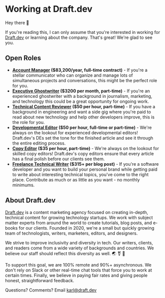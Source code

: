 # Working at Draft.dev

Hey there 👋

If you're reading this, I can only assume that you're interested in working for [Draft.dev](http://draft.dev/) or learning about the company. That's great! We're glad to see you.

## Open Roles
- **[Account Manager](/account-manager.md) ($83,200/year, full-time contract)** - If you're a stellar communicator who can organize and manage lots of simultaneous projects and conversations, this might be the perfect role for you.
- **[Executive Ghostwriter](https://github.com/draftdev/jobs/blob/main/ghostwriter.md) ($3200 per month, part-time)** - If you're an experienced ghostwriter with a background in journalism, marketing, and technology this could be a great opportunity for ongoing work.
- **[Technical Content Reviewer](https://github.com/draftdev/jobs/blob/main/techreviewer.md) ($50 per hour, part-time)** - If you have a background in engineering and want a side gig where you're paid to read about new technology and help other developers improve, this is the role for you.
- **[Developmental Editor](https://github.com/draftdev/jobs/blob/main/editor.md) ($50 per hour, full-time or part-time)** - We're always on the lookout for experienced developmental editors! Draft.dev's DEs set the tone for the finished article and see it through the entire editing process.
- **[Copy Editor](https://github.com/draftdev/jobs/blob/main/copyeditor.md) ($35 per hour, part-time)** - We're always on the lookout for skilled copy editors! Draft.dev's copy editors ensure that every article has a final polish before our clients see them.
- **[Freelance Technical Writer](https://draft.dev/write) ($315+ per blog post)** - If you're a software developer and you want to build your personal brand while getting paid to write about interesting technical topics, you've come to the right place. Contribute as much or as little as you want - no monthly minimums.

## About Draft.dev
[Draft.dev](http://draft.dev/) is a content marketing agency focused on creating in-depth, technical content for growing technology startups. We work with subject matter experts from around the world to create tutorials, blog posts, and e-books for our clients. Founded in 2020, we're a small but quickly growing team of technologists, writers, marketers, editors, and designers.

We strive to improve inclusivity and diversity in tech. Our writers, clients, and readers come from a wide variety of backgrounds and countries. We believe our staff should reflect this diversity as well. 🌏 ⚧ 🌈

To support this goal, we are 100% remote and 90%+ asynchronous. We don't rely on Slack or other real-time chat tools that force you to work at certain times. Finally, we believe in paying fair rates and giving people honest, straightforward feedback.

Questions? Comments? Email karl@draft.dev
